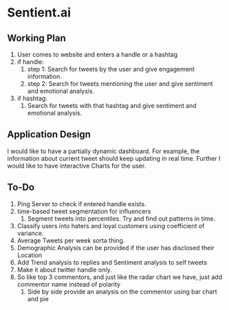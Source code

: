 # Sentient.ai
## Working Plan
1. User comes to website and enters a handle or a hashtag
2. if handle:
   1. step 1: Search for tweets by the user and give engagement information.
   2. step 2: Search for tweets mentioning the user and give sentiment and emotional analysis.
3. if hashtag:
   1. Search for tweets with that hashtag and give sentiment and emotional analysis.

## Application Design
I would like to have a partially dynamic dashboard. For example, the information about current tweet should keep
updating in real time. Further I would like to have interactive Charts for the user.


## To-Do
1. Ping Server to check if entered handle exists.
2. time-based tweet segmentation for influencers
   1. Segment tweets into percentiles. Try and find out patterns in time.
3. Classify users into haters and loyal customers using coefficient of variance.
4. Average Tweets per week sorta thing.
5. Demographic Analysis can be provided if the user has disclosed their Location
6. Add Trend analysis to replies and Sentiment analysis to self tweets
7. Make it about twitter handle only.
8. So like top 3 commentors, and just like the radar chart we have, just add commentor name instead of polarity
   1. Side by side provide an analysis on the commentor using bar chart and pie